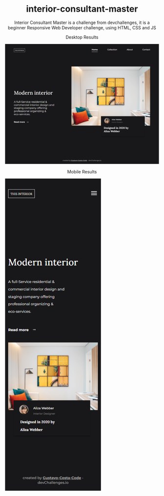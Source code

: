 <h1 align="center">interior-consultant-master</h1>
<p align="center">Interior Consultant Master is a challenge from devchallenges, it is a beginner Responsive Web Developer challenge, using HTML, CSS and JS</p>
<p align="center">Desktop Results</p>
<img src="Consultant Results desktop.png">
<p align="center">Mobile Results</p>
<img src="Consultant Results mobile.png">
